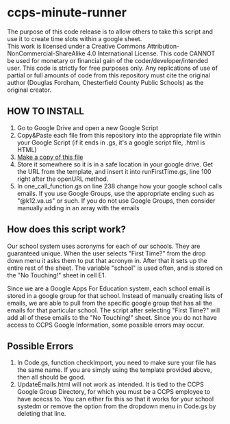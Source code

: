 # ccps-minute-runner

The purpose of this code release is to allow others to take this script and use it to create time slots within a google sheet.  
This work is licensed under a Creative Commons Attribution-NonCommercial-ShareAlike 4.0 International License.
This code CANNOT be used for monetary or financial gain of the coder/developer/intended user.  This code is strictly for free purposes only.
Any replications of use of partial or full amounts of code from this repository must cite the original author (Douglas Fordham, Chesterfield County Public Schools) as the original creator.

## HOW TO INSTALL

1) Go to Google Drive and open a new Google Script
2) Copy&Paste each file from this repository into the appropriate file within your Google Script (if it ends in .gs, it's a google script file, .html is HTML)
3) <a href="https://docs.google.com/spreadsheets/d/17zNJd3XuVXLXSaFrpieROMfTwkfebkbys8Pyt2GFLYg/copy">Make a copy of this file</a>
4) Store it somewhere so it is in a safe location in your google drive.  Get the URL from the template, and insert it into runFirstTime.gs, line 100 right after the openURL method.
5) In one_call_function.gs on line 238 change how your google school calls emails.  If you use Google Groups, use the appropriate ending such as "@k12.va.us" or such. If you do not use Google Groups, then consider manually adding in an array with the emails


## How does this script work?

Our school system uses acronyms for each of our schools.  They are guaranteed unique.  When the user selects "First Time?" from the drop down menu it asks them to put that acronym in.  After that it sets up the entire rest of the sheet.  The variable "school" is used often, and is stored on the "No Touching!" sheet in cell E1.

Since we are a Google Apps For Education system, each school email is stored in a google group for that school. Instead of manually creating lists of emails, we are able to pull from the specific google group that has all the emails for that particular school.  The script after selecting "First Time?" will add all of these emails to the "No Touching!" sheet.  Since you do not have access to CCPS Google Information, some possible errors may occur.  

## Possible Errors

1) In Code.gs, function checkImport, you need to make sure your file has the same name. If you are simply using the template provided above, then all should be good.
2) UpdateEmails.html will not work as intended.  It is tied to the CCPS Google Group Directory, for which you must be a CCPS employee to have acecss to. You can either fix this so that it works for your school systedm or remove the option from the dropdown menu in Code.gs by deleting that line.
